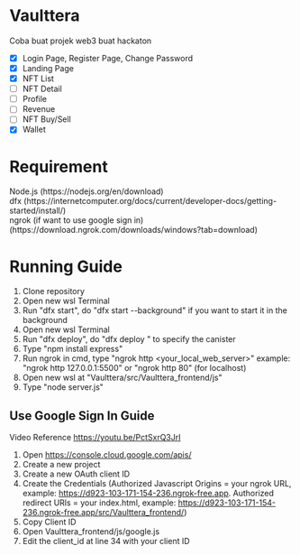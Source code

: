 # Vaulttera

Coba buat projek web3 buat hackaton

- [x] Login Page, Register Page, Change Password
- [x] Landing Page
- [x] NFT List
- [ ] NFT Detail
- [ ] Profile
- [ ] Revenue
- [ ] NFT Buy/Sell
- [x] Wallet

<h1>Requirement</h1>
Node.js (https://nodejs.org/en/download)<br>
dfx (https://internetcomputer.org/docs/current/developer-docs/getting-started/install/)<br>
ngrok (if want to use google sign in) (https://download.ngrok.com/downloads/windows?tab=download)<br>

<h1>Running Guide</h1>

1. Clone repository
2. Open new wsl Terminal
3. Run "dfx start", do "dfx start --background" if you want to start it in the background
4. Open new wsl Terminal
5. Run "dfx deploy", do "dfx deploy <canister>" to specify the canister
6. Type "npm install express"
7. Run ngrok in cmd, type "ngrok http <your_local_web_server>" example: "ngrok http 127.0.0.1:5500" or "ngrok http 80" (for localhost)
8. Open new wsl at "Vaulttera/src/Vaulttera_frontend/js"
9. Type "node server.js"

<h2>Use Google Sign In Guide</h2>

Video Reference https://youtu.be/PctSxrQ3JrI

1. Open https://console.cloud.google.com/apis/
2. Create a new project
3. Create a new OAuth client ID
4. Create the Credentials (Authorized Javascript Origins = your ngrok URL, example: https://d923-103-171-154-236.ngrok-free.app. Authorized redirect URls = your index.html, example: https://d923-103-171-154-236.ngrok-free.app/src/Vaulttera_frontend/)
5. Copy Client ID
6. Open Vaulttera_frontend/js/google.js
7. Edit the client_id at line 34 with your client ID
